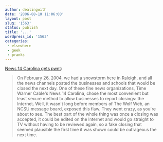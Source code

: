 ```yaml
---
author: dealingwith
date: '2006-08-10 11:06:00'
layout: post
slug: '1563'
status: publish
title: '...'
wordpress_id: '1563'
categories:
 - elsewhere
 - geek
 - pranks
---
```


[News 14 Carolina gets pwnt][1]:

> On February 26, 2004, we had a snowstorm here in Raleigh, and all the news
channels posted the businesses and schools that would be closed the next day.
One of these fine news organizations, Time Warner Cable's News 14 Carolina,
chose the most convenient but least secure method to allow businesses to
report closings: the Internet. Well, it wasn't long before members of The Wolf
Web, an NCSU message board, exposed this flaw. They went crazy, as you're
about to see. The best part of the whole thing was once a closing was
accepted, it could be edited on the Internet and would go straight to TV
without having to be reviewed again, so a fake closing that seemed plausible
the first time it was shown could be outrageous the next time.

   [1]: http://www4.ncsu.edu/~smheath/news14.html

